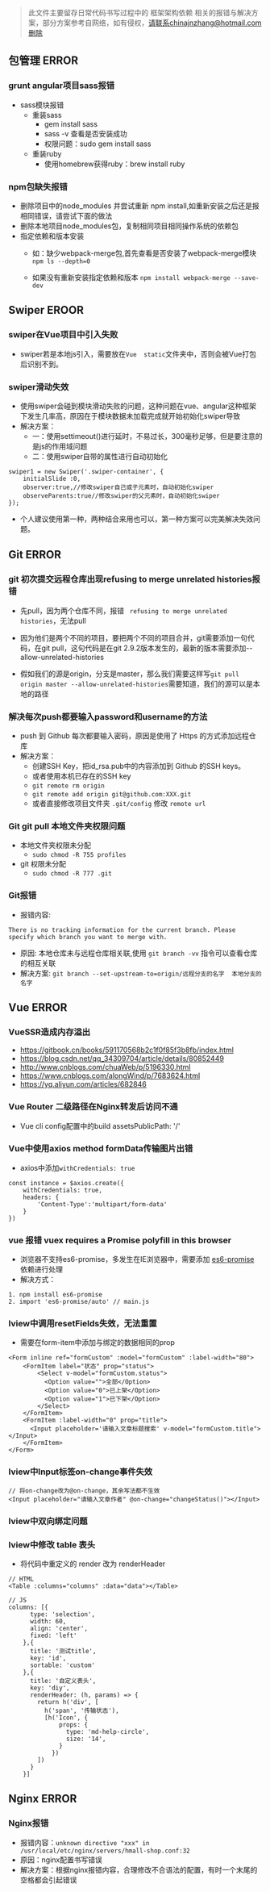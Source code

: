 > 此文件主要留存日常代码书写过程中的 框架架构依赖 相关的报错与解决方案，部分方案参考自网络，如有侵权，请联系chinajnzhang@hotmail.com删除

## 包管理 ERROR
### grunt angular项目sass报错
* sass模块报错
	* 重装sass
		* gem install sass
		* sass -v 查看是否安装成功
		* 权限问题：sudo gem install sass
	* 重装ruby
		* 使用homebrew获得ruby：brew install ruby

### npm包缺失报错
* 删除项目中的node_modules 并尝试重新 npm install,如重新安装之后还是报相同错误，请尝试下面的做法
* 删除本地项目node_modules包，复制相同项目相同操作系统的依赖包
* 指定依赖和版本安装
	* 如：缺少webpack-merge包,首先查看是否安装了webpack-merge模块`npm ls --depth=0` 

	* 如果没有重新安装指定依赖和版本
`npm install webpack-merge --save-dev`

## Swiper EROOR
### swiper在Vue项目中引入失败
* swiper若是本地js引入，需要放在`Vue  static`文件夹中，否则会被Vue打包后识别不到。

### swiper滑动失效
* 使用swiper会碰到模块滑动失败的问题，这种问题在vue、angular这种框架下发生几率高，原因在于模块数据未加载完成就开始初始化swiper导致
* 解决方案：
	* 一：使用settimeout()进行延时，不易过长，300毫秒足够，但是要注意的是js的作用域问题
	* 二：使用swiper自带的属性进行自动初始化
	
```
swiper1 = new Swiper('.swiper-container', {  
    initialSlide :0,  
    observer:true,//修改swiper自己或子元素时，自动初始化swiper  
    observeParents:true//修改swiper的父元素时，自动初始化swiper  
});  
```
* 个人建议使用第一种，两种结合来用也可以，第一种方案可以完美解决失效问题。

## Git ERROR
### git 初次提交远程仓库出现refusing to merge unrelated histories报错
* 先pull，因为两个仓库不同，报错 ` refusing to merge unrelated histories`，无法pull

* 因为他们是两个不同的项目，要把两个不同的项目合并，git需要添加一句代码，在git pull，这句代码是在git 2.9.2版本发生的，最新的版本需要添加--allow-unrelated-histories

* 假如我们的源是origin，分支是master，那么我们需要这样写`git pull origin master --allow-unrelated-histories`需要知道，我们的源可以是本地的路径

### 解决每次push都要输入password和username的方法
* push 到 Github 每次都要输入密码，原因是使用了 Https 的方式添加远程仓库
* 解决方案：
	* 创建SSH Key，把id_rsa.pub中的内容添加到 Github 的SSH keys。
	* 或者使用本机已存在的SSH key
	* `git remote rm origin`
	* `git remote add origin git@github.com:XXX.git`
	* 或者直接修改项目文件夹 `.git/config` 修改 `remote url`
### Git git pull 本地文件夹权限问题
* 本地文件夹权限未分配
	* `sudo chmod -R 755 profiles`
* git 权限未分配
	* `sudo chmod -R 777 .git`

### Git报错
* 报错内容: 

```
There is no tracking information for the current branch. Please specify which branch you want to merge with.
```

* 原因: 本地仓库未与远程仓库相关联,使用 `git branch -vv` 指令可以查看仓库的相互关联
* 解决方案: `git branch --set-upstream-to=origin/远程分支的名字  本地分支的名字`

## Vue ERROR
### VueSSR造成内存溢出
* https://gitbook.cn/books/591170568b2c1f0f85f3b8fb/index.html
* https://blog.csdn.net/qq_34309704/article/details/80852449
* http://www.cnblogs.com/chuaWeb/p/5196330.html
* https://www.cnblogs.com/alongWind/p/7683624.html
* https://yq.aliyun.com/articles/682846

### Vue Router 二级路径在Nginx转发后访问不通
* Vue cli config配置中的build    assetsPublicPath: '/'

### Vue中使用axios method formData传输图片出错
* axios中添加`withCredentials: true`

```
const instance = $axios.create({
    withCredentials: true,
    headers: {
        'Content-Type':'multipart/form-data'
    }
})
```

### vue 报错 vuex requires a Promise polyfill in this browser
* 浏览器不支持es6-promise，多发生在IE浏览器中，需要添加 [es6-promise](https://github.com/stefanpenner/es6-promise#auto-polyfill) 依赖进行处理
* 解决方式：

```
1. npm install es6-promise
2. import 'es6-promise/auto' // main.js

```

### Iview中调用resetFields失效，无法重置
* 需要在form-item中添加与绑定的数据相同的prop

```
<Form inline ref="formCustom" :model="formCustom" :label-width="80">
    <FormItem label="状态" prop="status">
        <Select v-model="formCustom.status">
          <Option value="">全部</Option>
          <Option value="0">已上架</Option>
          <Option value="1">已下架</Option>
        </Select>
    </FormItem>
    <FormItem :label-width="0" prop="title">
      <Input placeholder='请输入文章标题搜索' v-model="formCustom.title"></Input>
    </FormItem>
</Form>
```
### Iview中Input标签on-change事件失效

```
// 将on-change改为@on-change，其余写法都不生效
<Input placeholder="请输入文章作者" @on-change="changeStatus()"></Input>
```
### Iview中双向绑定问题

### Iview中修改 table 表头
* 将代码中重定义的 render 改为 renderHeader 

```
// HTML
<Table :columns="columns" :data="data"></Table>

// JS
columns: [{
      type: 'selection',
      width: 60,
      align: 'center',
      fixed: 'left'
    },{
      title: '测试title',
      key: 'id',
      sortable: 'custom'
    },{
      title: '自定义表头',
      key: 'diy',
      renderHeader: (h, params) => {
        return h('div', [
          h('span', '传输状态'),
          [h('Icon', {
              props: {
                type: 'md-help-circle',
                size: '14',
              }
            })
        ])
      }
    }]
```

## Nginx ERROR
### Nginx报错
* 报错内容：`unknown directive "xxx" in /usr/local/etc/nginx/servers/hmall-shop.conf:32`
* 原因：nginx配置书写错误
* 解决方案：根据nginx报错内容，合理修改不合语法的配置，有时一个末尾的空格都会引起错误